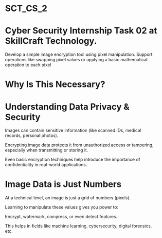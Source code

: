# SCT_CS_2
# Cyber Security Internship Task 02 at SkillCraft Technology.

Develop a simple image encryption tool using pixel manipulation. Support operations like swapping pixel values or applying a basic mathematical operation to each pixel


#  Why Is This Necessary?

#  Understanding Data Privacy & Security
Images can contain sensitive information (like scanned IDs, medical records, personal photos).

Encrypting image data protects it from unauthorized access or tampering, especially when transmitting or storing it.

Even basic encryption techniques help introduce the importance of confidentiality in real-world applications.

#  Image Data is Just Numbers
At a technical level, an image is just a grid of numbers (pixels).

Learning to manipulate these values gives you power to:

Encrypt, watermark, compress, or even detect features.

This helps in fields like machine learning, cybersecurity, digital forensics, etc.



